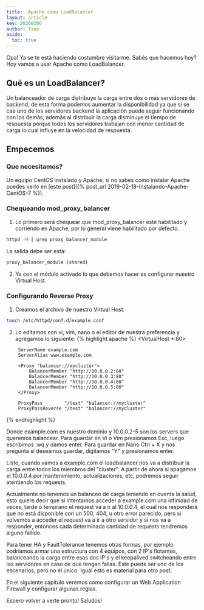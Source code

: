 ```yaml
---
title:  Apache como LoadBalancer
layout: article
key: 20200206
author: Tino
aside:
  toc: true
---
```


Opa! Ya se te está haciendo costumbre visitarme.
Sabés que hacemos hoy? Hoy vamos a usar Apache como LoadBalancer.<!--more-->

## Qué es un LoadBalancer?
Un balanceador de carga distribuye la carga entre dos o más servidores de backend, de esta forma podemos aumentar la disponibilidad ya que si se cae uno de los servidores backend la aplicación puede seguir funcionando con los demás, además al distribuir la carga disminuye el tiempo de respuesta porque todos los servidores trabajan con menor cantidad de carga lo cual influye en la velocidad de respuesta.

## Empecemos
### Que necesitamos?

Un equipo CentOS instalado y Apache, si no sabes como instalar Apache puedes verlo en [este post]({% post_url 2019-02-18-Instalando-Apache-CentOS-7 %}).

### Chequeando mod_proxy_balancer

1. Lo primero será chequear que mod_proxy_balancer esté habilitado y corriendo en Apache, por lo general viene habilitado por defecto.
~~~ bash
httpd -M | grep proxy_balancer_module
~~~
La salida debe ser esta:
~~~ bash
proxy_balancer_module (shared)
~~~

2. Ya con el módulo activado lo que debemos hacer es configurar nuestro Virtual Host.

### Configurando Reverse Proxy

1. Creamos el archivo de nuestro Virtual Host.
~~~ bash
touch /etc/httpd/conf.d/example.conf
~~~

2. Lo editamos con vi, vim, nano o el editor de nuestra preferencia y agregamos lo siguiente:
{% highlight apache %}
<VirtualHost *:80>

        ServerName example.com
        ServerAlias www.example.com

        <Proxy "balancer://mycluster">
            BalancerMember "http://10.0.0.2:80"
            BalancerMember "http://10.0.0.3:80"
            BalancerMember "http://10.0.0.4:80"
            BalancerMember "http://10.0.0.5:80"
        </Proxy>

        ProxyPass        "/test" "balancer://mycluster"
        ProxyPassReverse "/test" "balancer://mycluster"

</VirtualHost>
{% endhighlight %}

Donde example.com es nuestro dominio y 10.0.0.2-5 son los servers que queremos balancear.
Para guardar en Vi o Vim presionamos Esc, luego escribimos :wq y damos enter.
Para guardar en Nano Ctrl + X y nos pregunta si deseamos guardar, digitamos "Y" y presionamos enter.

Listo, cuando vamos a example.com el loadbalancer nos va a distribuir la carga entre todos los miembros del "cluster".
A partir de ahora si apagamos el 10.0.0.4 por mantenimiento, actualizaciones, etc, podremos seguir atentiendo los requests.

Actualmente no tenemos un balanceo de carga teniendo en cuenta la salud, esto quiere decir que si intentamos acceder a example.com una infinidad de veces, tarde o temprano el request va a ir al 10.0.0.4, el cual nos responderá que no está disponible con un 500, 404, u otro error parecido, pero si volvemos a acceder el request va a ir a otro servidor y si nos va a responder, entonces cada determinada cantidad de requests tendremos alguno fallido.

Para tener HA y FaultTolerance tenemos otras formas, por ejemplo podríamos armar una estructura con 4 equipos, con 2 IP's flotantes, balanceando la carga entre esas dos IP's y el keepalived switcheando entre los servidores en caso de que tengan fallas. Este puede ser uno de los escenarios, pero no el único. Igual esto es material para otro post.

En el siguiente capítulo veremos como configurar un Web Application Firewall y configurar algunas reglas.

Espero volver a verte pronto! Saludos!

